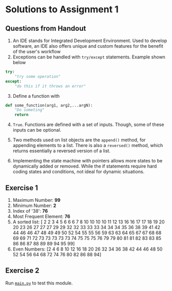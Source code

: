 # Solutions to Assignment 1
## Questions from Handout
1. An IDE stands for Integrated Development Environment. 
Used to develop software, an IDE also offers unique and custom features for the benefit of the user's workflow
2. Exceptions can be handled with ```try/except``` statements. Example shown below
```python
try:
    "try some operation"
except: 
    "do this if it throws an error"
```

3. Define a function with
```python
def some_function(arg1, arg2,...argN):
    "Do someting"
    return
```

4. ```True```. Functions are defined with a set of inputs. Though, some of these inputs can be optional.

5. Two methods used on list objects are the ```append()``` method, for appending elements to a list.
There is also a ```reversed()``` method, which returns essentially a reversed version of a list.

6. Implementing the state machine with pointers allows more states to be dynamically added or removed.
While the if statements require hard coding states and conditions, not ideal for dynamic situations.


## Exercise 1
1. Maximum Number: **99**
2. Minimum Number: **2**
3. Index of '38': **76**
4. Most Frequent Element: **76**
5. A sorted list: [ 2  2  3  4  5  6  6  6  7  8 10 10 10 10 11 12 13 16 16 17 17 18 19
20 20 23 26 27 27 27 29 29 32 32 33 33 33 34 34 34 35 36 38 39 41 42 44 46 46 47 48 49 49 
50 52 54 55 55 56 59 63 63 64 65 67 67 68 68 69 69 71 72 73 73 73 73 73 74 75 75 75 76 79 
79 80 81 81 82 83 83 85 86 86 87 88 89 89 94 95 99]
6. Even Numbers: [2 4 6 8 10 12 16 18 20 26 32 34 36 38 42 44 46 48 50 52 54 56 64 68 72 74 76 80 82 86 88 94]

## Exercise 2
Run [```main.py```](main.py) to test this module. 